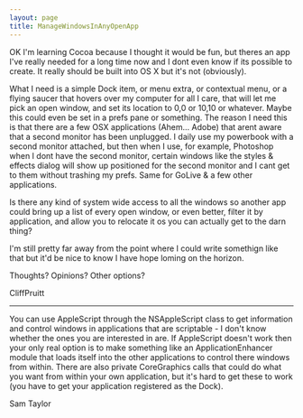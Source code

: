 ```yaml
---
layout: page
title: ManageWindowsInAnyOpenApp
---
```


OK I'm learning Cocoa because I thought it would be fun, but theres an app I've really needed for a long time now and I dont even know if its possible to create.  It really should be built into OS X but it's not (obviously).

What I need is a simple Dock item, or menu extra, or contextual menu, or a flying saucer that hovers over my computer for all I care, that will let me pick an open window, and set its location to 0,0 or 10,10 or whatever.  Maybe this could even be set in a prefs pane or something.  The reason I need this is that there are a few OSX applications (Ahem... Adobe) that arent aware that a second monitor has been unplugged.  I daily use my powerbook with a second monitor attached, but then when I use, for example, Photoshop when I dont have the second monitor, certain windows like the styles & effects dialog will show up positioned for the second monitor and I cant get to them without trashing my prefs.  Same for GoLive & a few other applications.

Is there any kind of system wide access to all the windows so another app could bring up a list of every open window, or even better, filter it by application, and allow you to relocate it os you can actually get to the darn thing?

I'm still pretty far away from the point where I could write somethign like that but it'd be nice to know I have hope loming on the horizon.

Thoughts?  Opinions?  Other options?

CliffPruitt

----

You can use AppleScript through the NSAppleScript class to get information and control windows in applications that are scriptable - I don't know whether the ones you are interested in are. If AppleScript doesn't work then your only real option is to make something like an ApplicationEnhancer module that loads itself into the other applications to control there windows from within. There are also private CoreGraphics calls that could do what you want from within your own application, but it's hard to get these to work (you have to get your application registered as the Dock).

Sam Taylor

